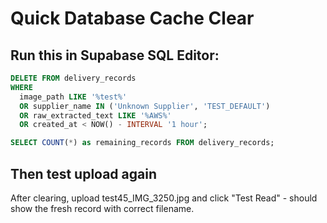 # Quick Database Cache Clear

## Run this in Supabase SQL Editor:

```sql
DELETE FROM delivery_records 
WHERE 
  image_path LIKE '%test%' 
  OR supplier_name IN ('Unknown Supplier', 'TEST_DEFAULT') 
  OR raw_extracted_text LIKE '%AWS%'
  OR created_at < NOW() - INTERVAL '1 hour';

SELECT COUNT(*) as remaining_records FROM delivery_records;
```

## Then test upload again

After clearing, upload test45_IMG_3250.jpg and click "Test Read" - should show the fresh record with correct filename.